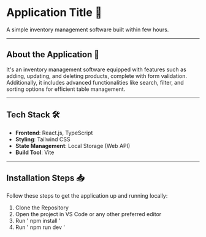 # Application Title 🎉

A simple inventory management software built within few hours.

---

## About the Application 🚀

It's an inventory management software equipped with features such as adding, updating, and deleting products, complete with form validation. Additionally, it includes advanced functionalities like search, filter, and sorting options for efficient table management.

---

## Tech Stack 🛠️

- **Frontend**: React.js, TypeScript
- **Styling**: Tailwind CSS
- **State Management**: Local Storage (Web API)
- **Build Tool**: Vite

---

## Installation Steps 📥

Follow these steps to get the application up and running locally:

1. Clone the Repository
2. Open the project in VS Code or any other preferred editor
3. Run ' npm install '
4. Run ' npm run dev '
